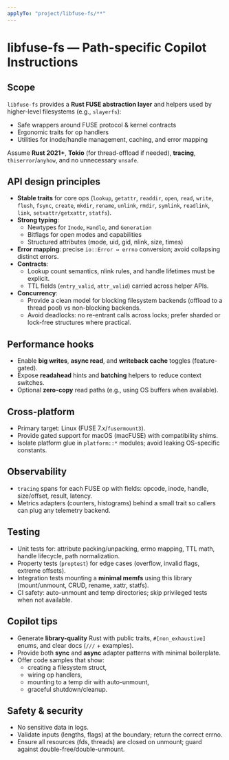 ```yaml
---
applyTo: "project/libfuse-fs/**"
---
```


# libfuse-fs — Path-specific Copilot Instructions

## Scope
`libfuse-fs` provides a **Rust FUSE abstraction layer** and helpers used by higher-level filesystems (e.g., `slayerfs`):
- Safe wrappers around FUSE protocol & kernel contracts
- Ergonomic traits for op handlers
- Utilities for inode/handle management, caching, and error mapping

Assume **Rust 2021+**, **Tokio** (for thread-offload if needed), **tracing**, `thiserror`/`anyhow`, and no unnecessary `unsafe`.

## API design principles
- **Stable traits** for core ops (`lookup`, `getattr`, `readdir`, `open`, `read`, `write`, `flush`, `fsync`, `create`, `mkdir`, `rename`, `unlink`, `rmdir`, `symlink`, `readlink`, `link`, `setxattr/getxattr`, `statfs`).
- **Strong typing**:
  - Newtypes for `Inode`, `Handle`, and `Generation`
  - Bitflags for open modes and capabilities
  - Structured attributes (mode, uid, gid, nlink, size, times)
- **Error mapping**: precise `io::Error ↔ errno` conversion; avoid collapsing distinct errors.
- **Contracts**:
  - Lookup count semantics, nlink rules, and handle lifetimes must be explicit.
  - TTL fields (`entry_valid`, `attr_valid`) carried across helper APIs.
- **Concurrency**:
  - Provide a clean model for blocking filesystem backends (offload to a thread pool) vs non-blocking backends.
  - Avoid deadlocks: no re-entrant calls across locks; prefer sharded or lock-free structures where practical.

## Performance hooks
- Enable **big writes**, **async read**, and **writeback cache** toggles (feature-gated).
- Expose **readahead** hints and **batching** helpers to reduce context switches.
- Optional **zero-copy** read paths (e.g., using OS buffers when available).

## Cross-platform
- Primary target: Linux (FUSE 7.x/`fusermount3`).
- Provide gated support for macOS (macFUSE) with compatibility shims.
- Isolate platform glue in `platform::*` modules; avoid leaking OS-specific constants.

## Observability
- `tracing` spans for each FUSE op with fields: opcode, inode, handle, size/offset, result, latency.
- Metrics adapters (counters, histograms) behind a small trait so callers can plug any telemetry backend.

## Testing
- Unit tests for: attribute packing/unpacking, errno mapping, TTL math, handle lifecycle, path normalization.
- Property tests (`proptest`) for edge cases (overflow, invalid flags, extreme offsets).
- Integration tests mounting a **minimal memfs** using this library (mount/unmount, CRUD, rename, xattr, statfs).
- CI safety: auto-unmount and temp directories; skip privileged tests when not available.

## Copilot tips
- Generate **library-quality** Rust with public traits, `#[non_exhaustive]` enums, and clear docs (`///` + examples).
- Provide both **sync** and **async** adapter patterns with minimal boilerplate.
- Offer code samples that show:
  - creating a filesystem struct,  
  - wiring op handlers,  
  - mounting to a temp dir with auto-unmount,  
  - graceful shutdown/cleanup.

## Safety & security
- No sensitive data in logs.
- Validate inputs (lengths, flags) at the boundary; return the correct errno.
- Ensure all resources (fds, threads) are closed on unmount; guard against double-free/double-unmount.
